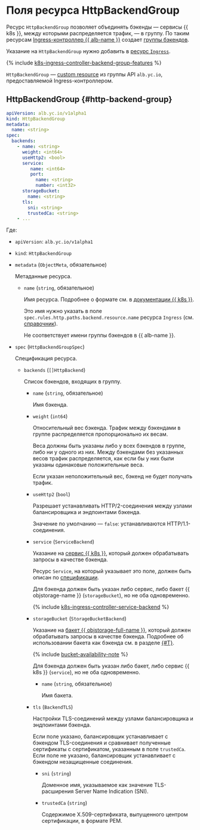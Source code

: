 # Поля ресурса HttpBackendGroup

Ресурс `HttpBackendGroup` позволяет объединять бэкенды — сервисы {{ k8s }}, между которыми распределяется трафик, — в группу. По таким ресурсам [Ingress-контроллер {{ alb-name }}](../../../application-load-balancer/tools/k8s-ingress-controller/index.md) создает [группы бэкендов](../../../application-load-balancer/concepts/backend-group.md).

Указание на `HttpBackendGroup` нужно добавить в [ресурс `Ingress`](../../../application-load-balancer/k8s-ref/ingress.md).

{% include [k8s-ingress-controller-backend-group-features](../../application-load-balancer/k8s-ingress-controller-backend-group-features.md) %}

`HttpBackendGroup` — [custom resource](https://kubernetes.io/docs/concepts/extend-kubernetes/api-extension/custom-resources/) из группы API `alb.yc.io`, предоставляемой Ingress-контроллером.

## HttpBackendGroup {#http-backend-group}

```yaml
apiVersion: alb.yc.io/v1alpha1
kind: HttpBackendGroup
metadata:
  name: <string>
spec:
  backends:
    - name: <string>
      weight: <int64>
      useHttp2: <bool>
      service:
         name: <int64>
         port:
           name: <string>
           number: <int32>
      storageBucket:
        name: <string>
      tls:
        sni: <string>
        trustedCa: <string>
    - ...
```

Где:

* `apiVersion`: `alb.yc.io/v1alpha1`
* `kind`: `HttpBackendGroup`
* `metadata` (`ObjectMeta`, обязательное)
  
  Метаданные ресурса.

  * `name` (`string`, обязательное)

    Имя ресурса. Подробнее о формате см. в [документации {{ k8s }}](https://kubernetes.io/docs/concepts/overview/working-with-objects/names/#names).
  
    Это имя нужно указать в поле `spec.rules.http.paths.backend.resource.name` ресурса `Ingress` (см. [справочник](../../../application-load-balancer/k8s-ref/ingress.md)).

    Не соответствует имени группы бэкендов в {{ alb-name }}.

* `spec` (`HttpBackendGroupSpec`)

  Спецификация ресурса.
  
  * `backends` (`[]HttpBackend`)
  
    Список бэкендов, входящих в группу.
    
    * `name` (`string`, обязательное)
    
      Имя бэкенда.
    
    * `weight` (`int64`)

      Относительный вес бэкенда. Трафик между бэкендами в группе распределяется пропорционально их весам.

      Веса должны быть указаны либо у всех бэкендов в группе, либо ни у одного из них. Между бэкендами без указанных весов трафик распределяется, как если бы у них были указаны одинаковые положительные веса.

      Если указан неположительный вес, бэкенд не будет получать трафик.
    
    * `useHttp2` (`bool`)
    
      Разрешает устанавливать HTTP/2-соединения между узлами балансировщика и эндпоинтами бэкенда.

      Значение по умолчанию — `false`: устанавливаются HTTP/1.1-соединения.

    * `service` (`ServiceBackend`)

      Указание на [сервис {{ k8s }}](../../../managed-kubernetes/concepts/index.md#service), который должен обрабатывать запросы в качестве бэкенда.

      Ресурс `Service`, на который указывает это поле, должен быть описан по [спецификации](../../../application-load-balancer/k8s-ref/service.md).

      Для бэкенда должен быть указан либо сервис, либо бакет {{ objstorage-name }} (`storageBucket`), но не оба одновременно.

      {% include [k8s-ingress-controller-service-backend](../../application-load-balancer/k8s-ingress-controller-service-backend.md) %}
        
    * `storageBucket` (`StorageBucketBackend`)

      Указание на [бакет {{ objstorage-full-name }}](../../../storage/concepts/bucket.md), который должен обрабатывать запросы в качестве бэкенда. Подробнее об использовании бакета как бэкенда см. в разделе [{#T}](../../../application-load-balancer/concepts/backend-group.md#types).

      {% include [bucket-availability-note](../../../application-load-balancer/_includes_service/bucket-availability-note.md) %}

      Для бэкенда должен быть указан либо бакет, либо сервис {{ k8s }} (`service`), но не оба одновременно.
      
      * `name` (`string`, обязательное)
      
        Имя бакета.
        
    * `tls` (`BackendTLS`)
    
      Настройки TLS-соединений между узлами балансировщика и эндпоинтами бэкенда.
    
      Если поле указано, балансировщик устанавливает с бэкендом TLS-соединения и сравнивает полученные сертификаты с сертификатом, указанным в поле `trustedCa`. Если поле не указано, балансировщик устанавливает с бэкендом незащищенные соединения.
        
      * `sni` (`string`)
      
        Доменное имя, указываемое как значение TLS-расширения Server Name Indication (SNI).
      
      * `trustedCa` (`string`)
      
        Содержимое X.509-сертификата, выпущенного центром сертификации, в формате PEM.  